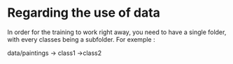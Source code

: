 # Regarding the use of data

In order for the training to work right away, you need to have a single folder, with every classes being a subfolder. For exemple :

data/paintings
-> class1
->class2

